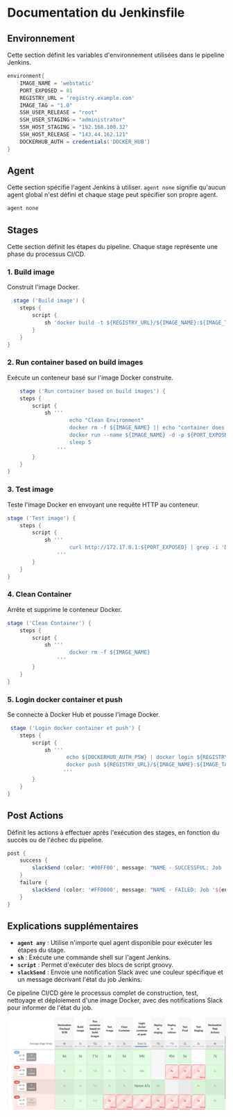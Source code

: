 
# Documentation du Jenkinsfile

## Environnement
Cette section définit les variables d'environnement utilisées dans le pipeline Jenkins.

```groovy
environment{
    IMAGE_NAME = 'webstatic'
    PORT_EXPOSED = 81
    REGISTRY_URL = 'registry.example.com'
    IMAGE_TAG = "1.0"
    SSH_USER_RELEASE = "root"
    SSH_USER_STAGING = "administrator"
    SSH_HOST_STAGING = "192.168.100.32"
    SSH_HOST_RELEASE = "143.44.162.121"
    DOCKERHUB_AUTH = credentials('DOCKER_HUB')
}
```

## Agent
Cette section spécifie l'agent Jenkins à utiliser. `agent none` signifie qu'aucun agent global n'est défini et chaque stage peut spécifier son propre agent.

```groovy
agent none
```

## Stages
Cette section définit les étapes du pipeline. Chaque stage représente une phase du processus CI/CD.

### 1. Build image
Construit l'image Docker.

```groovy
  stage ('Build image') {
    steps {
        script {
            sh 'docker build -t ${REGISTRY_URL}/${IMAGE_NAME}:${IMAGE_TAG} .'
        }
    }
}
```

### 2. Run container based on build images
Exécute un conteneur basé sur l'image Docker construite.

```groovy
    stage ('Run container based on build images') {
    steps {
        script {
            sh '''
                    echo "Clean Environment"
                    docker rm -f ${IMAGE_NAME} || echo "container does not exist"
                    docker run --name ${IMAGE_NAME} -d -p ${PORT_EXPOSED}:80 -e PORT=80 ${REGISTRY_URL}/${IMAGE_NAME}:${IMAGE_TAG}
                    sleep 5
                '''
        }
    }
}
```

### 3. Test image
Teste l'image Docker en envoyant une requête HTTP au conteneur.

```groovy
stage ('Test image') {
    steps {
        script {
            sh '''
                    curl http://172.17.0.1:${PORT_EXPOSED} | grep -i 'Dimension'
                '''
        }
    }
}
```

### 4. Clean Container
Arrête et supprime le conteneur Docker.

```groovy
stage ('Clean Container') {
    steps {
        script {
            sh '''
                    docker rm -f ${IMAGE_NAME}
                '''
        }
    }
}
```

### 5. Login docker container et push
Se connecte à Docker Hub et pousse l'image Docker.

```groovy
 stage ('Login docker container et push') {
    steps {
        script {
            sh '''
                   echo ${DOCKERHUB_AUTH_PSW} | docker login ${REGISTRY_URL} -u ${DOCKERHUB_AUTH_USR} --password-stdin
                   docker push ${REGISTRY_URL}/${IMAGE_NAME}:${IMAGE_TAG}
                  '''
        }
    }
}
```

## Post Actions
Définit les actions à effectuer après l'exécution des stages, en fonction du succès ou de l'échec du pipeline.

```groovy
post {
    success {
        slackSend (color: '#00FF00', message: "NAME - SUCCESSFUL: Job '${env.JOB_NAME} [${env.BUILD_NUMBER}]' (${env.BUILD_URL})")
    }
    failure {
        slackSend (color: '#FF0000', message: "NAME - FAILED: Job '${env.JOB_NAME} [${env.BUILD_NUMBER}]' (${env.BUILD_URL})")
    }
}
```

## Explications supplémentaires
- **`agent any`** : Utilise n'importe quel agent disponible pour exécuter les étapes du stage.
- **`sh`** : Exécute une commande shell sur l'agent Jenkins.
- **`script`** : Permet d'exécuter des blocs de script groovy.
- **`slackSend`** : Envoie une notification Slack avec une couleur spécifique et un message décrivant l'état du job Jenkins.

Ce pipeline CI/CD gère le processus complet de construction, test, nettoyage et déploiement d'une image Docker, avec des notifications Slack pour informer de l'état du job.



![img.png](img.png)
